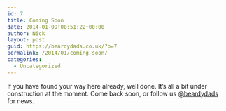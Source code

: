 ```yaml
---
id: 7
title: Coming Soon
date: 2014-01-09T00:51:22+00:00
author: Nick
layout: post
guid: https://beardydads.co.uk/?p=7
permalink: /2014/01/coming-soon/
categories:
  - Uncategorized
---
```

If you have found your way here already, well done. It&#8217;s all a bit under construction at the moment. Come back soon, or follow us [@beardydads](http://twitter.com/beardydads) for news.